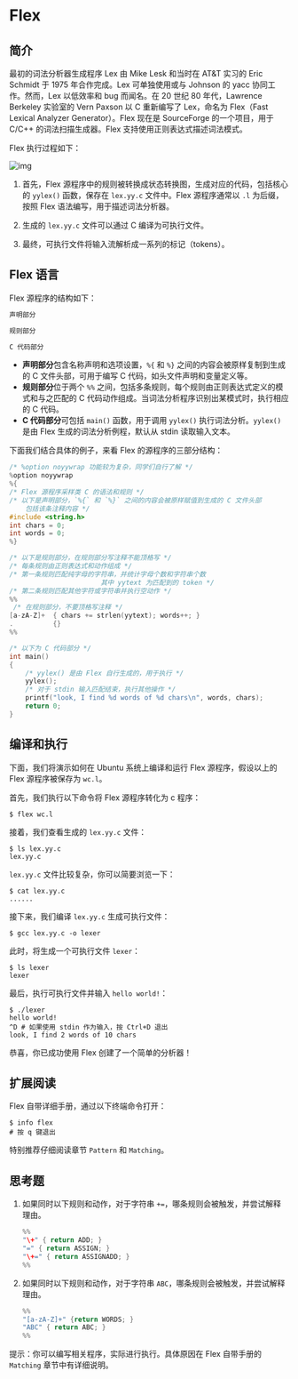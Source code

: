 # Flex

## 简介

最初的词法分析器生成程序 Lex 由 Mike Lesk 和当时在 AT&T 实习的 Eric Schmidt 于 1975 年合作完成。Lex 可单独使用或与 Johnson 的 yacc 协同工作。然而，Lex 以低效率和 bug 而闻名。在 20 世纪 80 年代，Lawrence Berkeley 实验室的 Vern Paxson 以 C 重新编写了 Lex，命名为 Flex（Fast Lexical Analyzer Generator）。Flex 现在是 SourceForge 的一个项目，用于 C/C++ 的词法扫描生成器。Flex 支持使用正则表达式描述词法模式。

Flex 执行过程如下：

![img](http://alumni.cs.ucr.edu/~lgao/teaching/Img/flex.jpg)

1. 首先，Flex 源程序中的规则被转换成状态转换图，生成对应的代码，包括核心的 `yylex()` 函数，保存在 `lex.yy.c` 文件中。Flex 源程序通常以 `.l` 为后缀，按照 Flex 语法编写，用于描述词法分析器。

2. 生成的 `lex.yy.c` 文件可以通过 C 编译为可执行文件。

3. 最终，可执行文件将输入流解析成一系列的标记（tokens）。

## Flex 语言

Flex 源程序的结构如下：

```c
声明部分

规则部分

C 代码部分
```

- **声明部分**包含名称声明和选项设置，`%{` 和 `%}` 之间的内容会被原样复制到生成的 C 文件头部，可用于编写 C 代码，如头文件声明和变量定义等。
- **规则部分**位于两个 `%%` 之间，包括多条规则，每个规则由正则表达式定义的模式和与之匹配的 C 代码动作组成。当词法分析程序识别出某模式时，执行相应的 C 代码。
- **C 代码部分**可包括 `main()` 函数，用于调用 `yylex()` 执行词法分析。`yylex()` 是由 Flex 生成的词法分析例程，默认从 stdin 读取输入文本。

下面我们结合具体的例子，来看 Flex 的源程序的三部分结构：

```c
/* %option noyywrap 功能较为复杂，同学们自行了解 */
%option noyywrap
%{
/* Flex 源程序采样类 C 的语法和规则 */
/* 以下是声明部分，`%{` 和 `%}` 之间的内容会被原样赋值到生成的 C 文件头部
	包括该条注释内容 */
#include <string.h>
int chars = 0;
int words = 0;
%}

/* 以下是规则部分，在规则部分写注释不能顶格写 */
/* 每条规则由正则表达式和动作组成 */
/* 第一条规则匹配纯字母的字符串，并统计字母个数和字符串个数
                       其中 yytext 为匹配到的 token */
/* 第二条规则匹配其他字符或字符串并执行空动作 */
%%
 /* 在规则部分，不要顶格写注释 */
[a-zA-Z]+  { chars += strlen(yytext); words++; }
.          {}
%%

/* 以下为 C 代码部分 */
int main()
{
    /* yylex() 是由 Flex 自行生成的，用于执行 */
    yylex();
    /* 对于 stdin 输入匹配结束，执行其他操作 */
    printf("look, I find %d words of %d chars\n", words, chars);
    return 0;
}
```

## 编译和执行

下面，我们将演示如何在 Ubuntu 系统上编译和运行 Flex 源程序，假设以上的 Flex 源程序被保存为 `wc.l`。

首先，我们执行以下命令将 Flex 源程序转化为 c 程序：

```shell
$ flex wc.l
```

接着，我们查看生成的 `lex.yy.c` 文件：

```shell
$ ls lex.yy.c
lex.yy.c
```

`lex.yy.c` 文件比较复杂，你可以简要浏览一下：

```shell
$ cat lex.yy.c
......
```

接下来，我们编译 `lex.yy.c` 生成可执行文件：

```shell
$ gcc lex.yy.c -o lexer
```

此时，将生成一个可执行文件 `lexer`：

```shell
$ ls lexer
lexer
```

最后，执行可执行文件并输入 `hello world!`：

```shell
$ ./lexer
hello world!
^D # 如果使用 stdin 作为输入，按 Ctrl+D 退出
look, I find 2 words of 10 chars
```

恭喜，你已成功使用 Flex 创建了一个简单的分析器！

## 扩展阅读

Flex 自带详细手册，通过以下终端命令打开：

```shell
$ info flex
# 按 q 键退出
```

特别推荐仔细阅读章节 `Pattern` 和 `Matching`。

## 思考题

1. 如果同时以下规则和动作，对于字符串 `+=`，哪条规则会被触发，并尝试解释理由。

   ```c
   %%
   "\+" { return ADD; }
   "=" { return ASSIGN; }
   "\+=" { return ASSIGNADD; }
   %%
   ```

2. 如果同时以下规则和动作，对于字符串 `ABC`，哪条规则会被触发，并尝试解释理由。

   ```c
   %%
   "[a-zA-Z]+" {return WORDS; }
   "ABC" { return ABC; }
   %%
   ```

提示：你可以编写相关程序，实际进行执行。具体原因在 Flex 自带手册的 `Matching` 章节中有详细说明。
